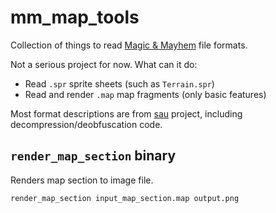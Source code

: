 # mm_map_tools

Collection of things to read [Magic & Mayhem](https://en.wikipedia.org/wiki/Magic_and_Mayhem) file formats.

Not a serious project for now. What can it do:

* Read `.spr` sprite sheets (such as `Terrain.spr`)
* Read and render `.map` map fragments (only basic features)

Most format descriptions are from [sau](https://github.com/saniv/sau/) project, including decompression/deobfuscation code.

## `render_map_section` binary

Renders map section to image file.

```
render_map_section input_map_section.map output.png
```


